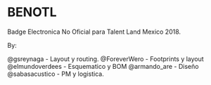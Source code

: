 # BENOTL
Badge Electronica No Oficial para Talent Land Mexico 2018.


By:

@gsreynaga      - Layout y routing.
@ForeverWero    - Footprints y layout
@elmundoverdees - Esquematico y BOM
@armando_are    - Diseño
@sabasacustico  - PM y logistica.
 
